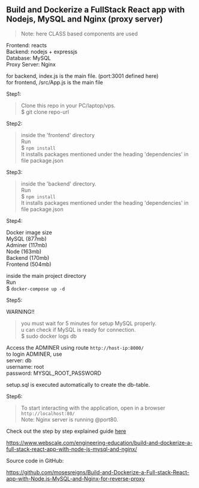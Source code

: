 ## Build and Dockerize a FullStack React app with Nodejs, MySQL and Nginx (proxy server)


> Note: here CLASS based components are used


Frontend: reacts     
Backend: nodejs + expressjs    
Database: MySQL    
Proxy Server: Nginx      
    
for backend, index.js is the main file. (port:3001 defined here)   
for frontend, /src/App.js is the main file    
     
Step1:
> Clone this repo in your PC/laptop/vps.   
$ git clone repo-url

Step2:
> inside the 'frontend' directory    
Run   
$ `npm install`   
It installs packages mentioned under the heading 'dependencies' in file package.json

Step3:
> inside the 'backend' directory.  
Run   
$ `npm install`   
It installs packages mentioned under the heading 'dependencies' in file package.json

Step4:   
    
Docker image size   
MySQL (877mb)    
Adminer (117mb)     
Node (163mb)     
Backend (170mb)   
Frontend (504mb)     
       
inside the main project directory  
Run   
$ `docker-compose up -d`   


Step5:

WARNING!!    
> you must wait for 5 minutes for setup MySQL properly.   
> u can check if MySQL is ready for connection.   
> $ sudo docker logs db   

Access the ADMINER using route    `http://host-ip:8000/`    
to login ADMINER, use    
server: db   
username: root   
password: MYSQL_ROOT_PASSWORD    

setup.sql is executed automatically to create the db-table.      
        
      
Step6:
> To start interacting with the application, open in a browser     
`http://localhost:80/`    
Note: Nginx server is running @port80.

Check out the step by step explained guide [here](https://www.webscale.com/engineering-education/build-and-dockerize-a-full-stack-react-app-with-nodejs-and-nginx/)


https://www.webscale.com/engineering-education/build-and-dockerize-a-full-stack-react-app-with-node-js-mysql-and-nginx/

Source code in GitHub:

https://github.com/mosesreigns/Build-and-Dockerize-a-Full-stack-React-app-with-Node.js-MySQL-and-Nginx-for-reverse-proxy



